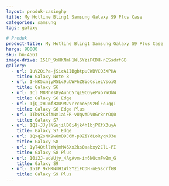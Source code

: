 ```yaml
---
layout: produk-casinghp
title: My Hotline Bling1 Samsung Galaxy S9 Plus Case
categories: samsung
tags: galaxy

# Produk
product-title: My Hotline Bling1 Samsung Galaxy S9 Plus Case
harga: 90000
sku: hn-4561
image-drive: 151P_9xHKNmH1WlSYziFCDH-nESsdrfGB
gallery:
  - url: 1uV2QiPa-jSicA1IBgbtpuCWBVCO3XPHA
    title: Galaxy Note 8
  - url: 1-kK5xmjyR5Lc9ubWFhZ8ioCsleLVsoiQ
    title: Galaxy S6
  - url: 1Cl_M8MhYs8yAuhC5rqL9COyePub7WOkW
    title: Galaxy S6 Edge
  - url: 1jQ_zHJmf3XU9M2Vr7cno5p9zHlFouqgI
    title: Galaxy S6 Edge Plus
  - url: 1TbGtKBfANm1aiFR-vUqvADV0Gr8nrOQ0
    title: Galaxy S7
  - url: 1Q1-JJylNSujilD0i4jk4h1bjPKfX3uyA
    title: Galaxy S7 Edge
  - url: 1QxqZsNK9w8mD9J6M-pOZiYdLoRyqKJ3e
    title: Galaxy S8
  - url: 1yT4OtllYWjmM46Xx2ks0aabxy2ClL-PI
    title: Galaxy S8 Plus
  - url: 10i2J-aoVUjy_4AgAvm-in6NQcmFw2m_G
    title: Galaxy S9
  - url: 151P_9xHKNmH1WlSYziFCDH-nESsdrfGB
    title: Galaxy S9 Plus
---
```

